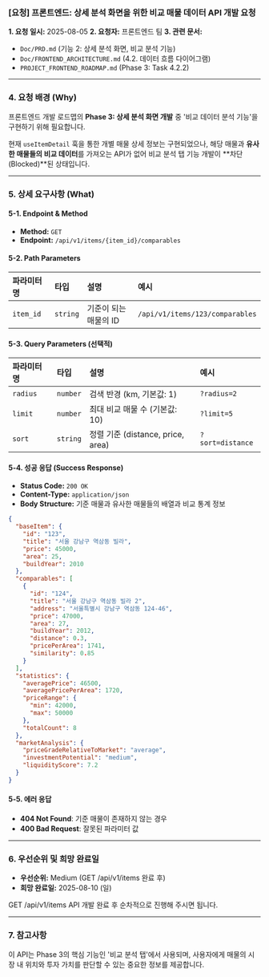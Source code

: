 ### [요청] 프론트엔드: 상세 분석 화면을 위한 비교 매물 데이터 API 개발 요청

**1. 요청 일시:** 2025-08-05
**2. 요청자:** 프론트엔드 팀
**3. 관련 문서:**

- `Doc/PRD.md` (기능 2: 상세 분석 화면, 비교 분석 기능)
- `Doc/FRONTEND_ARCHITECTURE.md` (4.2. 데이터 흐름 다이어그램)
- `PROJECT_FRONTEND_ROADMAP.md` (Phase 3: Task 4.2.2)

---

### **4. 요청 배경 (Why)**

프론트엔드 개발 로드맵의 **Phase 3: 상세 분석 화면 개발** 중 '비교 데이터 분석 기능'을 구현하기 위해 필요합니다.

현재 `useItemDetail` 훅을 통한 개별 매물 상세 정보는 구현되었으나, 해당 매물과 **유사한 매물들의 비교 데이터**를 가져오는 API가 없어 비교 분석 탭 기능 개발이 **차단(Blocked)**된 상태입니다.

---

### **5. 상세 요구사항 (What)**

#### **5-1. Endpoint & Method**

- **Method:** `GET`
- **Endpoint:** `/api/v1/items/{item_id}/comparables`

#### **5-2. Path Parameters**

| 파라미터 명 | 타입     | 설명                  | 예시                            |
| :---------- | :------- | :-------------------- | :------------------------------ |
| `item_id`   | `string` | 기준이 되는 매물의 ID | `/api/v1/items/123/comparables` |

#### **5-3. Query Parameters (선택적)**

| 파라미터 명 | 타입     | 설명                              | 예시             |
| :---------- | :------- | :-------------------------------- | :--------------- |
| `radius`    | `number` | 검색 반경 (km, 기본값: 1)         | `?radius=2`      |
| `limit`     | `number` | 최대 비교 매물 수 (기본값: 10)    | `?limit=5`       |
| `sort`      | `string` | 정렬 기준 (distance, price, area) | `?sort=distance` |

#### **5-4. 성공 응답 (Success Response)**

- **Status Code:** `200 OK`
- **Content-Type:** `application/json`
- **Body Structure:** 기준 매물과 유사한 매물들의 배열과 비교 통계 정보

```json
{
  "baseItem": {
    "id": "123",
    "title": "서울 강남구 역삼동 빌라",
    "price": 45000,
    "area": 25,
    "buildYear": 2010
  },
  "comparables": [
    {
      "id": "124",
      "title": "서울 강남구 역삼동 빌라 2",
      "address": "서울특별시 강남구 역삼동 124-46",
      "price": 47000,
      "area": 27,
      "buildYear": 2012,
      "distance": 0.3,
      "pricePerArea": 1741,
      "similarity": 0.85
    }
  ],
  "statistics": {
    "averagePrice": 46500,
    "averagePricePerArea": 1720,
    "priceRange": {
      "min": 42000,
      "max": 50000
    },
    "totalCount": 8
  },
  "marketAnalysis": {
    "priceGradeRelativeToMarket": "average",
    "investmentPotential": "medium",
    "liquidityScore": 7.2
  }
}
```

#### **5-5. 에러 응답**

- **404 Not Found**: 기준 매물이 존재하지 않는 경우
- **400 Bad Request**: 잘못된 파라미터 값

---

### **6. 우선순위 및 희망 완료일**

- **우선순위:** Medium (GET /api/v1/items 완료 후)
- **희망 완료일:** 2025-08-10 (일)

GET /api/v1/items API 개발 완료 후 순차적으로 진행해 주시면 됩니다.

---

### **7. 참고사항**

이 API는 Phase 3의 핵심 기능인 '비교 분석 탭'에서 사용되며, 사용자에게 매물의 시장 내 위치와 투자 가치를 판단할 수 있는 중요한 정보를 제공합니다.
